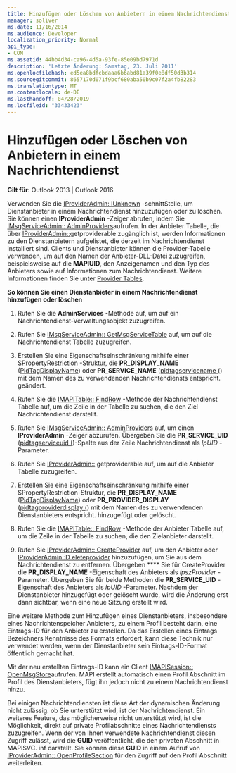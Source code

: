 ```yaml
---
title: Hinzufügen oder Löschen von Anbietern in einem Nachrichtendienst
manager: soliver
ms.date: 11/16/2014
ms.audience: Developer
localization_priority: Normal
api_type:
- COM
ms.assetid: 44bb4d34-ca96-4d5a-93fe-85e09bd7971d
description: 'Letzte Änderung: Samstag, 23. Juli 2011'
ms.openlocfilehash: ed5ea8bdfcbdaaa6b6abd81a39f0e8df50d3b314
ms.sourcegitcommit: 8657170d071f9bcf680aba50b9c07f2a4fb82283
ms.translationtype: MT
ms.contentlocale: de-DE
ms.lasthandoff: 04/28/2019
ms.locfileid: "33433423"
---
```

# <a name="adding-or-deleting-providers-in-a-message-service"></a>Hinzufügen oder Löschen von Anbietern in einem Nachrichtendienst

  
  
**Gilt für**: Outlook 2013 | Outlook 2016 
  
Verwenden Sie die [IProviderAdmin: IUnknown](iprovideradminiunknown.md) -schnittStelle, um Dienstanbieter in einem Nachrichtendienst hinzuzufügen oder zu löschen. Sie können einen **IProviderAdmin** -Zeiger abrufen, indem Sie [IMsgServiceAdmin:: AdminProviders](imsgserviceadmin-adminproviders.md)aufrufen. In der Anbieter Tabelle, die über [IProviderAdmin::](iprovideradmin-getprovidertable.md)getproviderable zugänglich ist, werden Informationen zu den Dienstanbietern aufgelistet, die derzeit im Nachrichtendienst installiert sind. Clients und Dienstanbieter können die Provider-Tabelle verwenden, um auf den Namen der Anbieter-DLL-Datei zuzugreifen, beispielsweise auf die **MAPIUID**, den Anzeigenamen und den Typ des Anbieters sowie auf Informationen zum Nachrichtendienst. Weitere Informationen finden Sie unter [Provider Tables](provider-tables.md).
  
 **So können Sie einen Dienstanbieter in einem Nachrichtendienst hinzufügen oder löschen**
  
1. Rufen Sie die **AdminServices** -Methode auf, um auf ein Nachrichtendienst-Verwaltungsobjekt zuzugreifen. 
    
2. Rufen Sie [IMsgServiceAdmin:: GetMsgServiceTable](imsgserviceadmin-getmsgservicetable.md) auf, um auf die Nachrichtendienst Tabelle zuzugreifen. 
    
3. Erstellen Sie eine Eigenschaftseinschränkung mithilfe einer [SPropertyRestriction](spropertyrestriction.md) -Struktur, die **PR_DISPLAY_NAME** ([PidTagDisplayName](pidtagdisplayname-canonical-property.md)) oder **PR_SERVICE_NAME** ([pidtagservicename (](pidtagservicename-canonical-property.md)) mit dem Namen des zu verwendenden Nachrichtendiensts entspricht. geändert. 
    
4. Rufen Sie die [IMAPITable:: FindRow](imapitable-findrow.md) -Methode der Nachrichtendienst Tabelle auf, um die Zeile in der Tabelle zu suchen, die den Ziel Nachrichtendienst darstellt. 
    
5. Rufen Sie [IMsgServiceAdmin:: AdminProviders](imsgserviceadmin-adminproviders.md) auf, um einen **IProviderAdmin** -Zeiger abzurufen. Übergeben Sie die **PR_SERVICE_UID** ([pidtagserviceuid (](pidtagserviceuid-canonical-property.md))-Spalte aus der Zeile Nachrichtendienst als _lpUID_ -Parameter. 
    
6. Rufen Sie [IProviderAdmin::](iprovideradmin-getprovidertable.md) getproviderable auf, um auf die Anbieter Tabelle zuzugreifen. 
    
7. Erstellen Sie eine Eigenschaftseinschränkung mithilfe einer SPropertyRestriction-Struktur, die **PR_DISPLAY_NAME** ([PidTagDisplayName](pidtagdisplayname-canonical-property.md)) oder **PR_PROVIDER_DISPLAY** ([pidtagproviderdisplay (](pidtagproviderdisplay-canonical-property.md)) mit dem Namen des zu verwendenden Dienstanbieters entspricht. hinzugefügt oder gelöscht. 
    
8. Rufen Sie die [IMAPITable:: FindRow](imapitable-findrow.md) -Methode der Anbieter Tabelle auf, um die Zeile in der Tabelle zu suchen, die den Zielanbieter darstellt. 
    
9. Rufen Sie [IProviderAdmin:: CreateProvider](iprovideradmin-createprovider.md) auf, um den Anbieter oder [IProviderAdmin::D eleteprovider](iprovideradmin-deleteprovider.md) hinzuzufügen, um Sie aus dem Nachrichtendienst zu entfernen. Übergeben **** Sie für CreateProvider die **PR_DISPLAY_NAME** -Eigenschaft des Anbieters als _lpszProvider_ -Parameter. Übergeben Sie für beide Methoden die **PR_SERVICE_UID** -Eigenschaft des Anbieters als _lpUID_ -Parameter. Nachdem der Dienstanbieter hinzugefügt oder gelöscht wurde, wird die Änderung erst dann sichtbar, wenn eine neue Sitzung erstellt wird. 
    
Eine weitere Methode zum Hinzufügen eines Dienstanbieters, insbesondere eines Nachrichtenspeicher Anbieters, zu einem Profil besteht darin, eine Eintrags-ID für den Anbieter zu erstellen. Da das Erstellen eines Eintrags Bezeichners Kenntnisse des Formats erfordert, kann diese Technik nur verwendet werden, wenn der Dienstanbieter sein Eintrags-ID-Format öffentlich gemacht hat. 
  
Mit der neu erstellten Eintrags-ID kann ein Client [IMAPISession:: OpenMsgStore](imapisession-openmsgstore.md)aufrufen. MAPI erstellt automatisch einen Profil Abschnitt im Profil des Dienstanbieters, fügt ihn jedoch nicht zu einem Nachrichtendienst hinzu. 
  
Bei einigen Nachrichtendiensten ist diese Art der dynamischen Änderung nicht zulässig. ob Sie unterstützt wird, ist der Nachrichtendienst. Ein weiteres Feature, das möglicherweise nicht unterstützt wird, ist die Möglichkeit, direkt auf private Profilabschnitte eines Nachrichtendiensts zuzugreifen. Wenn der von Ihnen verwendete Nachrichtendienst diesen Zugriff zulässt, wird die **GUID** veröffentlicht, die den privaten Abschnitt in MAPISVC. inf darstellt. Sie können diese **GUID** in einem Aufruf von [IProviderAdmin:: OpenProfileSection](iprovideradmin-openprofilesection.md) für den Zugriff auf den Profil Abschnitt weiterleiten. 
  

